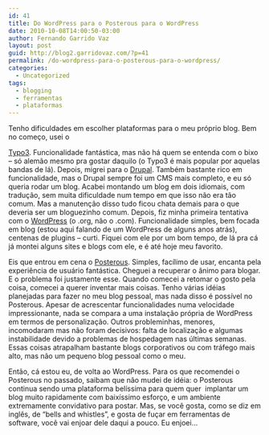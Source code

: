 ```yaml
---
id: 41
title: Do WordPress para o Posterous para o WordPress
date: 2010-10-08T14:00:50-03:00
author: Fernando Garrido Vaz
layout: post
guid: http://blog2.garridovaz.com/?p=41
permalink: /do-wordpress-para-o-posterous-para-o-wordpress/
categories:
  - Uncategorized
tags:
  - blogging
  - ferramentas
  - plataformas
---
```

<!--:en-->Tenho dificuldades em escolher plataformas para o meu próprio blog. Bem no começo, usei o 

[Typo3](http://typo3.org). Funcionalidade fantástica, mas não há quem se entenda com o bixo &#8211; só alemão mesmo pra gostar daquilo (o Typo3 é mais popular por aquelas bandas de lá). Depois, migrei para o <a href="http://drupal.org" target="_blank">Drupal</a>. Também bastante rico em funcionalidade, mas o Drupal sempre foi um CMS mais completo, e eu só queria rodar um blog. Acabei montando um blog em dois idiomais, com tradução, sem muita dificuldade num tempo em que isso não era tão comum. Mas a manutenção disso tudo ficou chata demais para o que deveria ser um bloguezinho comum. Depois, fiz minha primeira tentativa com o <a href="http://wordpress.org" target="_blank">WordPress</a> (o .org, não o .com). Funcionalidade simples, bem focada em blog (estou aqui falando de um WordPress de alguns anos atrás), centenas de plugins &#8211; curti. Fiquei com ele por um bom tempo, de lá pra cá já montei alguns sites e blogs com ele, e é até hoje meu favorito.

Eis que entrou em cena o <a href="http://posterous.com" target="_blank">Posterous</a>. Simples, facílimo de usar, encanta pela experiência de usuário fantástica. Cheguei a recuperar o ânimo para blogar. E o problema foi justamente esse. Quando comecei a retomar o gosto pela coisa, comecei a querer inventar mais coisas. Tenho várias idéias planejadas para fazer no meu blog pessoal, mas nada disso é possível no Posterous. Apesar de acrescentar funcionalidades numa velocidade impressionante, nada se compara a uma instalação própria de WordPress em termos de personalização. Outros probleminhas, menores, incomodaram mas não foram decisivos: falta de localização e algumas instabilidade devido a problemas de hospedagem nas últimas semanas. Essas coisas atrapalham bastante blogs corporativos ou com tráfego mais alto, mas não um pequeno blog pessoal como o meu.

Então, cá estou eu, de volta ao WordPress. Para os que recomendei o Posterous no passado, saibam que não mudei de idéia: o Posterous continua sendo uma plataforma belíssima para quem quer  implantar um blog muito rapidamente com baixíssimo esforço, e um ambiente extremamente convidativo para postar. Mas, se você gosta, como se diz em inglês, de &#8220;bells and whistles&#8221;, e gosta de fuçar em ferramentas de software, você vai enjoar dele daqui a pouco. Eu enjoei&#8230;<!--:-->